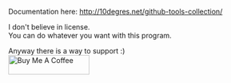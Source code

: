 
Documentation here: http://10degres.net/github-tools-collection/  
  
I don't believe in license.  
You can do whatever you want with this program.  

Anyway there is a way to support :)  
<a href="https://www.buymeacoffee.com/gwendallecoguic" target="_blank"><img src="https://cdn.buymeacoffee.com/buttons/default-yellow.png" alt="Buy Me A Coffee" style="height: 39px !important;width: 162px !important;" width="162" ></a>
